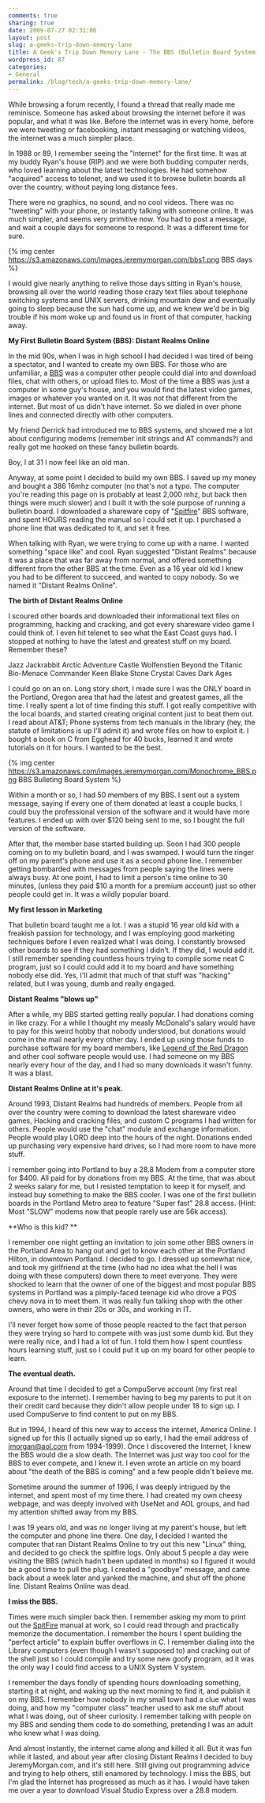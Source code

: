 ```yaml
---
comments: true
sharing: true
date: 2009-07-27 02:31:06
layout: post
slug: a-geeks-trip-down-memory-lane
title: A Geek's Trip Down Memory Lane - The BBS (Bulletin Board System)
wordpress_id: 87
categories:
- General
permalink: /blog/tech/a-geeks-trip-down-memory-lane/
---
```


While browsing a forum recently, I found a thread that really made me reminisce. Someone has asked about browsing the internet before it was popular, and what it was like. Before the internet was in every home, before we were tweeting or facebooking, instant messaging or watching videos, the internet was a much simpler place. 

In 1988 or 89, I remember seeing the "internet" for the first time. It was at my buddy Ryan's house (RIP) and we were both budding computer nerds, who loved learning about the latest technologies. He had somehow "acquired" access to telenet, and we used it to browse bulletin boards all over the country, without paying long distance fees. 

There were no graphics, no sound, and no cool videos. There was no "tweeting" with your phone, or instantly talking with someone online. It was much simpler, and seems very primitive now. You had to post a message, and wait a couple days for someone to respond. It was a different time for sure. 

{% img center https://s3.amazonaws.com/images.jeremymorgan.com/bbs1.png BBS days %}

I would give nearly anything to relive those days sitting in Ryan's house, browsing all over the world reading those crazy text files about telephone switching systems and UNIX servers, drinking mountain dew and eventually going to sleep because the sun had come up, and we knew we'd be in big trouble if his mom woke up and found us in front of that computer, hacking away. 

**My First Bulletin Board System (BBS): Distant Realms Online**

In the mid 90s, when I was in high school I had decided I was tired of being a spectator, and I wanted to create my own BBS. For those who are unfamiliar, a [BBS](http://en.wikipedia.org/wiki/Bulletin_board_system) was a computer other people could dial into and download files, chat with others, or upload files to. Most of the time a BBS was just a computer in some guy's house, and you would find the latest video games, images or whatever you wanted on it. It was not that different from the internet. But most of us didn't have internet. So we dialed in over phone lines and connected directly with other computers. 

My friend Derrick had introduced me to BBS systems, and showed me a lot about configuring modems (remember init strings and AT commands?) and really got me hooked on these fancy bulletin boards. 

Boy, I at 31 I now feel like an old man. 

Anyway, at some point I decided to build my own BBS. I saved up my money and bought a 386 16mhz computer (no that's not a typo. The computer you're reading this page on is probably at least 2,000 mhz, but back then things were much slower) and I built it with the sole purpose of running a bulletin board. I downloaded a shareware copy of "[Spitfire](http://en.wikipedia.org/wiki/Spitfire_(BBS))" BBS software, and spent HOURS reading the manual so I could set it up. I purchased a phone line that was dedicated to it, and set it free. 

When talking with Ryan, we were trying to come up with a name. I wanted something "space like" and cool. Ryan suggested "Distant Realms" because it was a place that was far away from normal, and offered something different from the other BBS at the time. Even as a 16 year old kid I knew you had to be different to succeed, and wanted to copy nobody. So we named it "Distant Realms Online". 

**The birth of Distant Realms Online**

I scoured other boards and downloaded their informational text files on programming, hacking and cracking, and got every shareware video game I could think of. I even hit telenet to see what the East Coast guys had. I stopped at nothing to have the latest and greatest stuff on my board. Remember these? 

Jazz Jackrabbit
Arctic Adventure
Castle Wolfenstien
Beyond the Titanic
Bio-Menace
Commander Keen
Blake Stone
Crystal Caves
Dark Ages

I could go on an on. Long story short, I made sure I was the ONLY board in the Portland, Oregon area that had the latest and greatest games, all the time. I really spent a lot of time finding this stuff. I got really competitive with the local boards, and started creating original content just to beat them out. I read about AT&T; Phone systems from tech manuals in the library (hey, the statute of limitations is up I'll admit it) and wrote files on how to exploit it. I bought a book on C from Egghead for 40 bucks, learned it and wrote tutorials on it for hours. I wanted to be the best. 

{% img center https://s3.amazonaws.com/images.jeremymorgan.com/Monochrome_BBS.png BBS Bulleting Board System %}

Within a month or so, I had 50 members of my BBS. I sent out a system message, saying if every one of them donated at least a couple bucks, I could buy the professional version of the software and it would have more features. I ended up with over $120 being sent to me, so I bought the full version of the software. 

After that, the member base started building up. Soon I had 300 people coming on to my bulletin board, and I was swamped. I would turn the ringer off on my parent's phone and use it as a second phone line. I remember getting bombarded with messages from people saying the lines were always busy. At one point, I had to limit a person's time online to 30 minutes, (unless they paid $10 a month for a premium account) just so other people could get in. It was a wildly popular board. 

**My first lesson in Marketing**

That bulletin board taught me a lot. I was a stupid 16 year old kid with a freakish passion for technology, and I was employing good marketing techniques before I even realized what I was doing. I constantly browsed other boards to see if they had something I didn't. If they did, I would add it. I still remember spending countless hours trying to compile some neat C program, just so I could could add it to my board and have something nobody else did. Yes, I'll admit that much of that stuff was "hacking" related, but I was young, dumb and really engaged. 

**Distant Realms "blows up"**

After a while, my BBS started getting really popular. I had donations coming in like crazy. For a while I thought my measly McDonald's salary would have to pay for this weird hobby that nobody understood, but donations would come in the mail nearly every other day. I ended up using those funds to purchase software for my board members, like [Legend of the Red Dragon](http://en.wikipedia.org/wiki/Legend_of_the_Red_Dragon) and other cool software people would use. I had someone on my BBS nearly every hour of the day, and I had so many downloads it wasn't funny. It was a blast. 

**Distant Realms Online at it's peak.**

Around 1993, Distant Realms had hundreds of members. People from all over the country were coming to download the latest shareware video games, Hacking and cracking files, and custom C programs I had written for others. People would use the "chat" module and exchange information. People would play LORD deep into the hours of the night. Donations ended up purchasing very expensive hard drives, so I had more room to have more stuff. 

I remember going into Portland to buy a 28.8 Modem from a computer store for $400. All paid for by donations from my BBS. At the time, that was about 2 weeks salary for me, but I resisted temptation to keep it for myself, and instead buy something to make the BBS cooler. I was one of the first bulletin boards in the Portland Metro area to feature "Super fast" 28.8 access. (Hint: Most "SLOW" modems now that people rarely use are 56k access).

**Who is this kid? **

I remember one night getting an invitation to join some other BBS owners in the Portland Area to hang out and get to know each other at the Portland Hilton, in downtown Portland. I decided to go. I dressed up somewhat nice, and took my girlfriend at the time (who had no idea what the hell I was doing with these computers) down there to meet everyone. They were shocked to learn that the owner of one of the biggest and most popular BBS systems in Portland was a pimply-faced teenage kid who drove a POS chevy nova in to meet them. It was really fun talking shop with the other owners, who were in their 20s or 30s, and working in IT. 

I'll never forget how some of those people reacted to the fact that person they were trying so hard to compete with was just some dumb kid. But they were really nice, and I had a lot of fun. I told them how I spent countless hours learning stuff, just so I could put it up on my board for other people to learn. 

**The eventual death.**

Around that time I decided to get a CompuServe account (my first real exposure to the internet). I remember having to beg my parents to put it on their credit card because they didn't allow people under 18 to sign up. I used CompuServe to find content to put on my BBS. 

But in 1994, I heard of this new way to access the internet, America Online. I signed up for this (I actually signed up so early, I had the email address of jmorgan@aol.com from 1994-1999). Once I discovered the Internet, I knew the BBS would die a slow death. The Internet was just way too cool for the BBS to ever compete, and I knew it. I even wrote an article on my board about "the death of the BBS is coming" and a few people didn't believe me. 

Sometime around the summer of 1996, I was deeply intrigued by the internet, and spent most of my time there. I had created my own cheesy webpage, and was deeply involved with UseNet and AOL groups, and had my attention shifted away from my BBS.

I was 19 years old, and was no longer living at my parent's house, but left the computer and phone line there. One day, I decided I wanted the computer that ran Distant Realms Online to try out this new "Linux" thing, and decided to go check the spitfire logs. Only about 5 people a day were visiting the BBS (which hadn't been updated in months) so I figured it would be a good time to pull the plug. I created a "goodbye" message, and came back about a week later and yanked the machine, and shut off the phone line. Distant Realms Online was dead. 

**I miss the BBS.** 

Times were much simpler back then. I remember asking my mom to print out the [SpitFire](http://en.wikipedia.org/wiki/Spitfire_(BBS)) manual at work, so I could read through and practically memorize the documentation. I remember the hours I spent building the "perfect article" to explain buffer overflows in C. I remember dialing into the Library computers (even though I wasn't supposed to) and cracking out of the shell just so I could compile and try some new goofy program, ad it was the only way I could find access to a UNIX System V system. 

I remember the days fondly of spending hours downloading something, starting it at night, and waking up the next morning to find it, and publish it on my BBS. I remember how nobody in my small town had a clue what I was doing, and how my "computer class" teacher used to ask me stuff about what I was doing, out of sheer curiosity. I remember talking with people on my BBS and sending them code to do something, pretending I was an adult who knew what I was doing. 

And almost instantly, the internet came along and killed it all. But it was fun while it lasted, and about  year after closing Distant Realms I decided to buy JeremyMorgan.com, and it's still here. Still giving out programming advice and trying to help others, still enamored by technology. I miss the BBS, but I'm glad the Internet has progressed as much as it has. I would have taken me over a year to download Visual Studio Express over a 28.8 modem. 